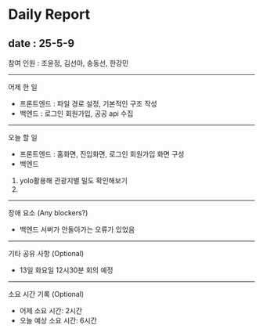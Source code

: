 # Daily Report

## date : 25-5-9

참여 인원 : 조윤정, 김선아, 송동선, 한강민

---

어제 한 일

- 프론트엔드 : 파일 경로 설정, 기본적인 구조 작성
- 백엔드 : 로그인 회원가입, 공공 api 수집

---

오늘 할 일
- 프론트엔드 : 홈화면, 진입화면, 로그인 회원가입 화면 구성
- 백엔드
 1. yolo활용해 관광지별 밀도 확인해보기
 2. 


<hr>

장애 요소 (Any blockers?)
- 백엔드 서버가 안돌아가는 오류가 있었음

<hr>

기타 공유 사항 (Optional)
- 13일 화요일 12시30분 회의 예정

<hr>

소요 시간 기록 (Optional)
- 어제 소요 시간: 2시간
- 오늘 예상 소요 시간: 6시간
